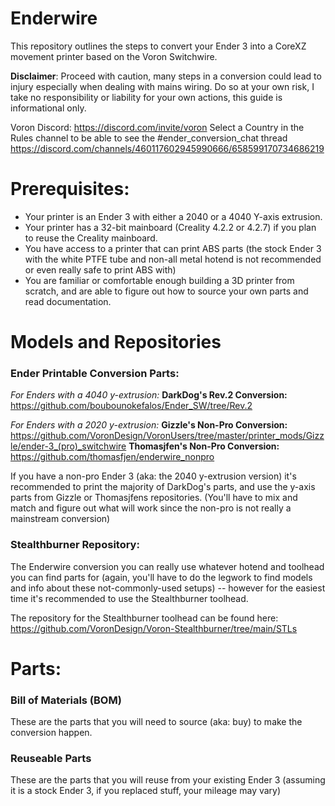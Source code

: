 # Enderwire
This repository outlines the steps to convert your Ender 3 into a CoreXZ movement printer based on the Voron Switchwire.

**Disclaimer**: Proceed with caution, many steps in a conversion could lead to injury especially when dealing with mains wiring. Do so at your own risk, I take no responsibility or liability for your own actions, this guide is informational only.

Voron Discord: https://discord.com/invite/voron
Select a Country in the Rules channel to be able to see the #ender_conversion_chat thread https://discord.com/channels/460117602945990666/658599170734686219

# Prerequisites:
* Your printer is an Ender 3 with either a 2040 or a 4040 Y-axis extrusion.
* Your printer has a 32-bit mainboard (Creality 4.2.2 or 4.2.7) if you plan to reuse the Creality mainboard.
* You have access to a printer that can print ABS parts (the stock Ender 3 with the white PTFE tube and non-all metal hotend is not recommended or even really safe to print ABS with)
* You are familiar or comfortable enough building a 3D printer from scratch, and are able to figure out how to source your own parts and read documentation.

# Models and Repositories
### Ender Printable Conversion Parts:
*For Enders with a 4040 y-extrusion:*
**DarkDog's Rev.2 Conversion:** https://github.com/boubounokefalos/Ender_SW/tree/Rev.2

*For Enders with a 2020 y-extrusion:*
**Gizzle's Non-Pro Conversion:** https://github.com/VoronDesign/VoronUsers/tree/master/printer_mods/Gizzle/ender-3_(pro)_switchwire
**Thomasjfen's Non-Pro Conversion:** https://github.com/thomasfjen/enderwire_nonpro

If you have a non-pro Ender 3 (aka: the 2040 y-extrusion version) it's recommended to print the majority of DarkDog's parts, and use the y-axis parts from Gizzle or Thomasjfens repositories. (You'll have to mix and match and figure out what will work since the non-pro is not really a mainstream conversion)

### Stealthburner Repository:
The Enderwire conversion you can really use whatever hotend and toolhead you can find parts for (again, you'll have to do the legwork to find models and info about these not-commonly-used setups) -- however for the easiest time it's recommended to use the Stealthburner toolhead.

The repository for the Stealthburner toolhead can be found here: https://github.com/VoronDesign/Voron-Stealthburner/tree/main/STLs

# Parts:
### Bill of Materials (BOM)
These are the parts that you will need to source (aka: buy) to make the conversion happen.

### Reuseable Parts
These are the parts that you will reuse from your existing Ender 3 (assuming it is a stock Ender 3, if you replaced stuff, your mileage may vary)
